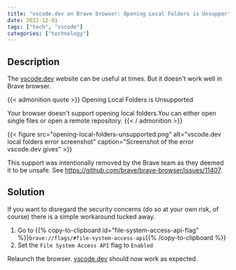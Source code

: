 ```yaml
---
title: "vscode.dev on Brave browser: Opening Local Folders is Unsupported"
date: 2022-12-01
tags: ["tech", "vscode"]
categories: ["technology"]
---
```


## Description

The [vscode.dev] website can be useful at times. But it doesn't work well in Brave browser.

{{< admonition quote >}}
Opening Local Folders is Unsupported

Your browser doesn't support opening local folders.You can either open single files or open a remote repository.
{{< / admonition >}}

{{< figure 
    src="opening-local-folders-unsupported.png" 
    alt="vscode.dev local folders error screenshot" 
    caption="Screenshot of the error vscode.dev gives" >}}

This support was intentionally removed by the Brave team as they deemed it to be unsafe. See https://github.com/brave/brave-browser/issues/11407.

## Solution

If you want to disregard the security concerns (do so at your own risk, of course) there is a simple workaround tucked away.

1. Go to {{% copy-to-clipboard id="file-system-access-api-flag" %}}`brave://flags/#file-system-access-api`{{% /copy-to-clipboard %}}
2. Set the `File System Access API` flag to `Enabled`

Relaunch the browser. [vscode.dev] should now work as expected.

[vscode.dev]: https://vscode.dev
